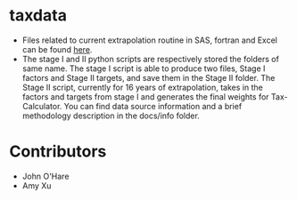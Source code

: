 # taxdata

- Files related to current extrapolation routine in SAS, fortran and Excel can be found [here](https://www.dropbox.com/sh/llaisso557ppf3f/AABexU9ELw5BHpNB3fVRuFxEa?dl=0). 
- The stage I and II python scripts are respectively stored the folders of same name. The stage I script is able to produce two files, Stage I factors and Stage II targets, and save them in the
Stage II folder. The Stage II script, currently for 16 years of extrapolation, takes in the factors and targets from stage I and generates the final weights for Tax-Calculator. You can
find data source information and a brief methodology description in the docs/info folder. 



# Contributors
- John O'Hare
- Amy Xu

